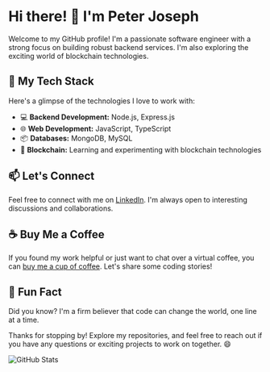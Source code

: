 # Hi there! 👋 I'm Peter Joseph

Welcome to my GitHub profile! I'm a passionate software engineer with a strong focus on building robust backend services. I'm also exploring the exciting world of blockchain technologies.

## 🚀 My Tech Stack

Here's a glimpse of the technologies I love to work with:

- 💻 **Backend Development:** Node.js, Express.js
- 🌐 **Web Development:** JavaScript, TypeScript
- 📦 **Databases:** MongoDB, MySQL
- 🌟 **Blockchain:** Learning and experimenting with blockchain technologies

## 📫 Let's Connect

Feel free to connect with me on [LinkedIn](https://www.linkedin.com/in/peter-joseph-07805b220). I'm always open to interesting discussions and collaborations.

## ☕ Buy Me a Coffee

If you found my work helpful or just want to chat over a virtual coffee, you can [buy me a cup of coffee](tel:08100335322). Let's share some coding stories!

## 🌟 Fun Fact

Did you know? I'm a firm believer that code can change the world, one line at a time.

Thanks for stopping by! Explore my repositories, and feel free to reach out if you have any questions or exciting projects to work on together. 😄

![GitHub Stats](https://github-readme-stats.vercel.app/api?username=Peterjoseph489&show_icons=true&count_private=true)
